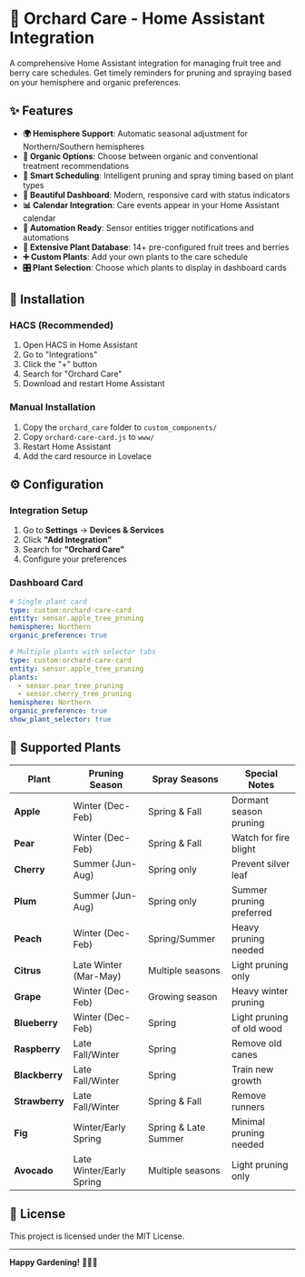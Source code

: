 # 🍎 Orchard Care - Home Assistant Integration

A comprehensive Home Assistant integration for managing fruit tree and berry care schedules. Get timely reminders for pruning and spraying based on your hemisphere and organic preferences.

## ✨ Features

- **🌍 Hemisphere Support**: Automatic seasonal adjustment for Northern/Southern hemispheres
- **🌱 Organic Options**: Choose between organic and conventional treatment recommendations
- **📅 Smart Scheduling**: Intelligent pruning and spray timing based on plant types
- **🎨 Beautiful Dashboard**: Modern, responsive card with status indicators
- **📊 Calendar Integration**: Care events appear in your Home Assistant calendar
- **🤖 Automation Ready**: Sensor entities trigger notifications and automations
- **🌿 Extensive Plant Database**: 14+ pre-configured fruit trees and berries
- **➕ Custom Plants**: Add your own plants to the care schedule
- **🎛️ Plant Selection**: Choose which plants to display in dashboard cards

## 🚀 Installation

### HACS (Recommended)
1. Open HACS in Home Assistant
2. Go to "Integrations"
3. Click the "+" button
4. Search for "Orchard Care"
5. Download and restart Home Assistant

### Manual Installation
1. Copy the `orchard_care` folder to `custom_components/`
2. Copy `orchard-care-card.js` to `www/`
3. Restart Home Assistant
4. Add the card resource in Lovelace

## ⚙️ Configuration

### Integration Setup
1. Go to **Settings** → **Devices & Services**
2. Click **"Add Integration"**
3. Search for **"Orchard Care"**
4. Configure your preferences

### Dashboard Card
```yaml
# Single plant card
type: custom:orchard-care-card
entity: sensor.apple_tree_pruning
hemisphere: Northern
organic_preference: true

# Multiple plants with selector tabs
type: custom:orchard-care-card
entity: sensor.apple_tree_pruning
plants:
  - sensor.pear_tree_pruning
  - sensor.cherry_tree_pruning
hemisphere: Northern
organic_preference: true
show_plant_selector: true
```

## 🌱 Supported Plants

| Plant | Pruning Season | Spray Seasons | Special Notes |
|-------|----------------|---------------|---------------|
| **Apple** | Winter (Dec-Feb) | Spring & Fall | Dormant season pruning |
| **Pear** | Winter (Dec-Feb) | Spring & Fall | Watch for fire blight |
| **Cherry** | Summer (Jun-Aug) | Spring only | Prevent silver leaf |
| **Plum** | Summer (Jun-Aug) | Spring only | Summer pruning preferred |
| **Peach** | Winter (Dec-Feb) | Spring/Summer | Heavy pruning needed |
| **Citrus** | Late Winter (Mar-May) | Multiple seasons | Light pruning only |
| **Grape** | Winter (Dec-Feb) | Growing season | Heavy winter pruning |
| **Blueberry** | Winter (Dec-Feb) | Spring | Light pruning of old wood |
| **Raspberry** | Late Fall/Winter | Spring | Remove old canes |
| **Blackberry** | Late Fall/Winter | Spring | Train new growth |
| **Strawberry** | Late Fall/Winter | Spring & Fall | Remove runners |
| **Fig** | Winter/Early Spring | Spring & Late Summer | Minimal pruning needed |
| **Avocado** | Late Winter/Early Spring | Multiple seasons | Light pruning only |

## 📄 License

This project is licensed under the MIT License.

---

**Happy Gardening!** 🌳🍎🌿
